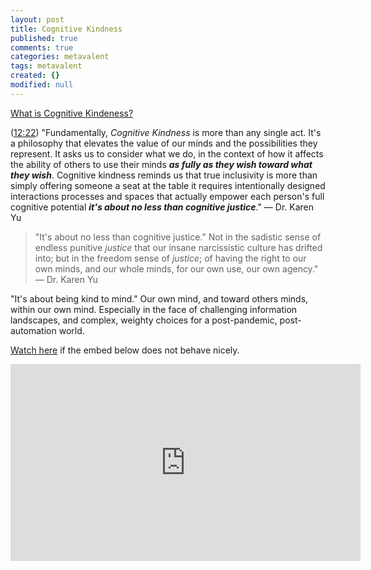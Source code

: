 ```yaml
---
layout: post
title: Cognitive Kindness
published: true
comments: true
categories: metavalent
tags: metavalent
created: {}
modified: null
---
```


[What is Cognitive Kindeness?](https://www.patreon.com/posts/49843126)

([12:22](https://youtu.be/E4IyZ0df3ks?t=12m22)) "Fundamentally, _Cognitive Kindness_ is more than any single act. It's a philosophy that elevates the value of our minds and the possibilities they represent. It asks us to consider what we do, in the context of how it affects the ability of others to use their minds ***as fully as they wish toward what they wish***. Cognitive kindness reminds us that true inclusivity is more than simply offering someone a seat at the table it requires intentionally designed interactions processes and spaces that actually empower each person's full cognitive potential ***it's about no less than cognitive justice***." &mdash; Dr. Karen Yu

> "It's about no less than cognitive justice.” Not in the sadistic sense of endless punitive *justice* that our insane narcissistic culture has drifted into; but in the freedom sense of *justice*; of having the right to our own minds, and our whole minds, for our own use, our own agency." &mdash; Dr. Karen Yu

"It's about being kind to mind." Our own mind, and toward others minds, within our own mind. Especially in the face of challenging information landscapes, and complex, weighty choices for a post-pandemic, post-automation world.

[Watch here](https://youtu.be/E4IyZ0df3ks) if the embed below does not behave nicely. 

<div class="embed-container"><iframe width="560" height="315" src="https://www.youtube.com/embed/E4IyZ0df3ks" title="YouTube video player" frameborder="0" allow="accelerometer; autoplay; clipboard-write; encrypted-media; gyroscope; picture-in-picture" allowfullscreen></iframe></div>
